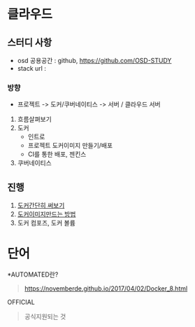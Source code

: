 # 클라우드  

## 스터디 사항
- osd 공용공간 : github, https://github.com/OSD-STUDY
- stack url : 
### 방향
- 프로젝트 -> 도커/쿠버네이티스 -> 서버 / 클라우드 서버
1. 흐름살펴보기
2. 도커
	- 인트로
	- 프로젝트 도커이미지 만들기/배포
	- CI를 통한 배포, 젠킨스
3. 쿠버네이티스

## 진행
1. [도커간단히 써보기](simple_docker.md)
2. [도커이미지만드는 방법](./docker/image_maker.md)
3. 도커 컴포즈, 도커 볼륨

# 단어

*AUTOMATED란?
> https://novemberde.github.io/2017/04/02/Docker_8.html

OFFICIAL
> 공식지원되는 것








